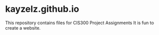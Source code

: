 # kayzelz.github.io
This repository contains files for CIS300 Project Assignments
It is fun to create a website.
